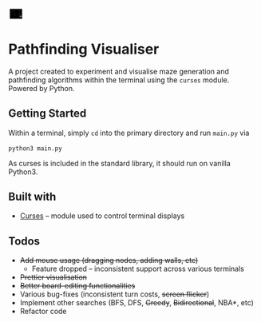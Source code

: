 <img src="images/screen.png" style="zoom:3%;"/>


# Pathfinding Visualiser

A project created to experiment and visualise maze generation and pathfinding algorithms within the terminal using the `curses` module. Powered by Python.

## Getting Started

Within a terminal, simply `cd` into the primary directory and run `main.py` via
```
python3 main.py
```
As curses is included in the standard library, it should run on vanilla Python3. 

## Built with

* [Curses](https://docs.python.org/3/howto/curses.html) – module used to control terminal displays

## Todos

* ~~Add mouse usage (dragging nodes, adding walls, etc)~~
  * Feature dropped – inconsistent support across various terminals
* ~~Prettier visualisation~~ 
* ~~Better board-editing functionalities~~
* Various bug-fixes (inconsistent turn costs, ~~screen flicker~~)
* Implement other searches (BFS, DFS, ~~Greedy~~, ~~Bidirectional~~, NBA*, etc)
* Refactor code

